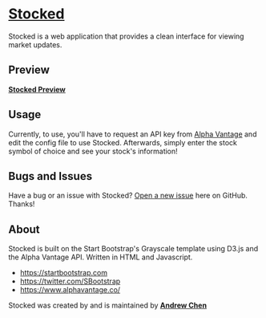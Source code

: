 # [Stocked](https://github.com/andrew-ch/stocked)

Stocked is a web application that provides a clean interface for viewing market updates.

## Preview

**[Stocked Preview](https://i.imgur.com/VB8FmJV.png)**

## Usage

Currently, to use, you'll have to request an API key from [Alpha Vantage](https://www.alphavantage.co/) and edit the config file to use Stocked. Afterwards, simply enter the stock symbol of choice and see your stock's information!

## Bugs and Issues

Have a bug or an issue with Stocked? [Open a new issue](https://github.com/andrew-ch/stocked/issues) here on GitHub. Thanks!

## About

Stocked is built on the Start Bootstrap's Grayscale template using D3.js and the Alpha Vantage API. Written in HTML and Javascript.

* https://startbootstrap.com
* https://twitter.com/SBootstrap
* https://www.alphavantage.co/

Stocked was created by and is maintained by **[Andrew Chen](https://github.com/andrew-ch)**